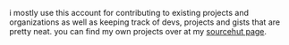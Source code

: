 i mostly use this account for contributing to existing projects and organizations as well as keeping track of devs, projects and gists that are pretty neat. you can find my own projects over at my [sourcehut page](https://sr.ht/~zephryn/).